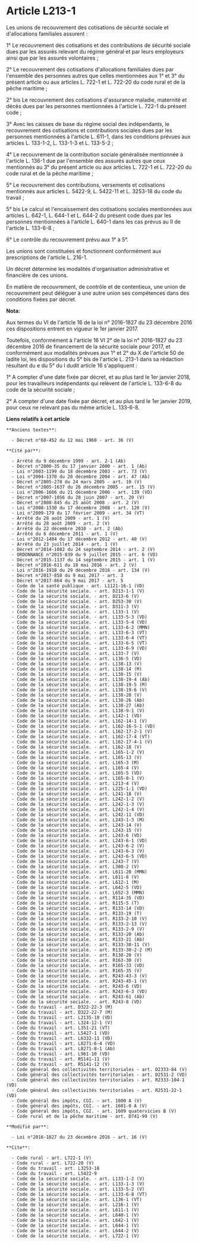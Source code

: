 # Article L213-1

Les unions de recouvrement des cotisations de sécurité sociale et d'allocations familiales assurent : 

1° Le recouvrement des cotisations et des contributions de sécurité sociale dues par les assurés relevant du régime général
et par leurs employeurs ainsi que par les assurés volontaires ; 

2° Le recouvrement des cotisations d'allocations familiales dues par l'ensemble des personnes autres que celles mentionnées
aux 1° et 3° du présent article ou aux articles L. 722-1 et L. 722-20 du code rural et de la pêche maritime ; 

2° bis Le recouvrement des cotisations d'assurance maladie, maternité et décès dues par les personnes mentionnées à l'article
L. 722-1 du présent code ; 

3° Avec les caisses de base du régime social des indépendants, le recouvrement des cotisations et contributions sociales dues
par les personnes mentionnées à l'article L. 611-1, dans les conditions prévues aux articles L. 133-1-2, L. 133-1-3 et L.
133-5-2 ; 

4° Le recouvrement de la contribution sociale généralisée mentionnée à l'article L. 136-1 due par l'ensemble des assurés
autres que ceux mentionnés au 3° du présent article ou aux articles L. 722-1 et L. 722-20 du code rural et de la pêche
maritime ; 

5° Le recouvrement des contributions, versements et cotisations mentionnés aux articles L. 5422-9, L. 5422-11 et L. 3253-18
du code du travail ; 

5° bis Le calcul et l'encaissement des cotisations sociales mentionnées aux articles L. 642-1, L. 644-1 et L. 644-2 du
présent code dues par les personnes mentionnées à l'article L. 640-1 dans les cas prévus au II de l'article L. 133-6-8 ; 

6° Le contrôle du recouvrement prévu aux 1° à 5°. 

Les unions sont constituées et fonctionnent conformément aux prescriptions de l'article L. 216-1. 

Un décret détermine les modalités d'organisation administrative et financière de ces unions. 

En matière de recouvrement, de contrôle et de contentieux, une union de recouvrement peut déléguer à une autre union ses
compétences dans des conditions fixées par décret.

**Nota:**

Aux termes du VI de l'article 16 de la loi n° 2016-1827 du 23 décembre 2016 ces dispositions entrent en vigueur le 1er
janvier 2017.

Toutefois, conformément à l'article 16 VI 2° de la loi n° 2016-1827 du 23 décembre 2016 de financement de la sécurité sociale
pour 2017, et conformément aux modalités prévues aux 1° et 2° du X de l'article 50 de ladite loi, les dispositions du 5° bis
de l'article L. 213-1 dans sa rédaction résultant du e du 5° du I dudit article 16 s'appliquent : 

1° A compter d'une date fixée par décret, et au plus tard le 1er janvier 2018, pour les travailleurs indépendants qui
relèvent de l'article L. 133-6-8 du code de la sécurité sociale ;

2° A compter d'une date fixée par décret, et au plus tard le 1er janvier 2019, pour ceux ne relevant pas du même article L.
133-6-8.

**Liens relatifs à cet article**

	**Anciens textes**:

	  - Décret n°60-452 du 12 mai 1960 - art. 36 (V)

	**Cité par**:

	  - Arrêté du 9 décembre 1999 - art. 2-1 (Ab)
	  - Décret n°2000-35 du 17 janvier 2000 - art. 1 (Ab)
	  - Loi n°2003-1199 du 18 décembre 2003 - art. 73 (V)
	  - Loi n°2004-1370 du 20 décembre 2004 - art. 47 (Ab)
	  - Décret n°2005-278 du 24 mars 2005 - art. 10 (V)
	  - Décret n°2005-1637 du 26 décembre 2005 - art. 15 (V)
	  - Loi n°2006-1666 du 21 décembre 2006 - art. 139 (VD)
	  - Décret n°2007-1056 du 28 juin 2007 - art. 20 (V)
	  - Décret n°2008-845 du 25 août 2008 - art. 2 (V)
	  - Loi n°2008-1330 du 17 décembre 2008 - art. 120 (V)
	  - Loi n°2009-179 du 17 février 2009 - art. 34 (VT)
	  - Arrêté du 28 août 2009 - art. 1 (V)
	  - Arrêté du 28 août 2009 - art. 2 (V)
	  - Arrêté du 22 décembre 2010 - art. 2 (Ab)
	  - Arrêté du 6 décembre 2011 - art. 1 (V)
	  - Loi n°2012-1404 du 17 décembre 2012 - art. 40 (V)
	  - Arrêté du 23 juillet 2014 - art. 1 (V)
	  - Décret n°2014-1082 du 24 septembre 2014 - art. 2 (V)
	  - ORDONNANCE n°2015-839 du 9 juillet 2015 - art. 6 (VD)
	  - Décret n°2015-1137 du 14 septembre 2015 - art. 1 (V)
	  - Décret n°2016-611 du 18 mai 2016 - art. 2 (V)
	  - Loi n°2016-1918 du 29 décembre 2016 - art. 134 (V)
	  - Décret n°2017-858 du 9 mai 2017 - art. 3
	  - Décret n°2017-864 du 9 mai 2017 - art. 5
	  - Code de la santé publique - art. L1121-16-1 (VD)
	  - Code de la sécurité sociale. - art. D213-1-1 (V)
	  - Code de la sécurité sociale. - art. D213-6 (V)
	  - Code de la sécurité sociale. - art. D253-30 (V)
	  - Code de la sécurité sociale. - art. D311-3 (V)
	  - Code de la sécurité sociale. - art. L133-1 (V)
	  - Code de la sécurité sociale. - art. L133-5-3 (VD)
	  - Code de la sécurité sociale. - art. L133-5-4 (VD)
	  - Code de la sécurité sociale. - art. L133-6-2 (MMN)
	  - Code de la sécurité sociale. - art. L133-6-3 (VT)
	  - Code de la sécurité sociale. - art. L133-6-4 (VT)
	  - Code de la sécurité sociale. - art. L133-6-5 (VT)
	  - Code de la sécurité sociale. - art. L133-6-9 (VD)
	  - Code de la sécurité sociale. - art. L133-7 (V)
	  - Code de la sécurité sociale. - art. L136-5 (VD)
	  - Code de la sécurité sociale. - art. L138-13 (V)
	  - Code de la sécurité sociale. - art. L138-14 (M)
	  - Code de la sécurité sociale. - art. L138-15 (V)
	  - Code de la sécurité sociale. - art. L138-19-4 (Ab)
	  - Code de la sécurité sociale. - art. L138-19-5 (M)
	  - Code de la sécurité sociale. - art. L138-19-6 (V)
	  - Code de la sécurité sociale. - art. L138-20 (V)
	  - Code de la sécurité sociale. - art. L138-26 (Ab)
	  - Code de la sécurité sociale. - art. L138-27 (Ab)
	  - Code de la sécurité sociale. - art. L138-9-1 (V)
	  - Code de la sécurité sociale. - art. L142-1 (VD)
	  - Code de la sécurité sociale. - art. L162-14-1 (V)
	  - Code de la sécurité sociale. - art. L162-16-5-1 (VD)
	  - Code de la sécurité sociale. - art. L162-17-2-1 (V)
	  - Code de la sécurité sociale. - art. L162-17-4 (VT)
	  - Code de la sécurité sociale. - art. L162-17-4-1 (V)
	  - Code de la sécurité sociale. - art. L162-18 (V)
	  - Code de la sécurité sociale. - art. L165-1-2 (V)
	  - Code de la sécurité sociale. - art. L165-13 (V)
	  - Code de la sécurité sociale. - art. L165-3 (M)
	  - Code de la sécurité sociale. - art. L165-4 (V)
	  - Code de la sécurité sociale. - art. L165-5 (VD)
	  - Code de la sécurité sociale. - art. L165-8-1 (V)
	  - Code de la sécurité sociale. - art. L213-4 (V)
	  - Code de la sécurité sociale. - art. L225-1-1 (VD)
	  - Code de la sécurité sociale. - art. L241-18 (V)
	  - Code de la sécurité sociale. - art. L242-1-2 (V)
	  - Code de la sécurité sociale. - art. L242-1-3 (V)
	  - Code de la sécurité sociale. - art. L242-1-4 (V)
	  - Code de la sécurité sociale. - art. L242-11 (VD)
	  - Code de la sécurité sociale. - art. L243-1-3 (M)
	  - Code de la sécurité sociale. - art. L243-14 (V)
	  - Code de la sécurité sociale. - art. L243-15 (V)
	  - Code de la sécurité sociale. - art. L243-6 (VD)
	  - Code de la sécurité sociale. - art. L243-6-1 (VD)
	  - Code de la sécurité sociale. - art. L243-6-2 (V)
	  - Code de la sécurité sociale. - art. L243-6-3 (V)
	  - Code de la sécurité sociale. - art. L243-6-5 (VD)
	  - Code de la sécurité sociale. - art. L243-7 (V)
	  - Code de la sécurité sociale. - art. L380-2 (V)
	  - Code de la sécurité sociale. - art. L611-20 (MMN)
	  - Code de la sécurité sociale. - art. L611-8 (V)
	  - Code de la sécurité sociale. - art. L612-1 (M)
	  - Code de la sécurité sociale. - art. L642-5 (VD)
	  - Code de la sécurité sociale. - art. L652-3 (MMN)
	  - Code de la sécurité sociale. - art. R114-35 (VD)
	  - Code de la sécurité sociale. - art. R115-5 (T)
	  - Code de la sécurité sociale. - art. R133-14 (VD)
	  - Code de la sécurité sociale. - art. R133-19 (T)
	  - Code de la sécurité sociale. - art. R133-2-10 (V)
	  - Code de la sécurité sociale. - art. R133-2-13 (V)
	  - Code de la sécurité sociale. - art. R133-2-9 (V)
	  - Code de la sécurité sociale. - art. R133-20 (Ab)
	  - Code de la sécurité sociale. - art. R133-21 (Ab)
	  - Code de la sécurité sociale. - art. R133-30-11 (V)
	  - Code de la sécurité sociale. - art. R133-30-2-2 (M)
	  - Code de la sécurité sociale. - art. R138-20 (V)
	  - Code de la sécurité sociale. - art. R163-30 (V)
	  - Code de la sécurité sociale. - art. R165-33 (VD)
	  - Code de la sécurité sociale. - art. R165-35 (V)
	  - Code de la sécurité sociale. - art. R243-43-3 (V)
	  - Code de la sécurité sociale. - art. R243-45-1 (V)
	  - Code de la sécurité sociale. - art. R243-6 (VD)
	  - Code de la sécurité sociale. - art. R243-6-3 (VD)
	  - Code de la sécurité sociale. - art. R243-61 (Ab)
	  - Code de la sécurité sociale. - art. R243-8 (VD)
	  - Code du travail - art. D322-22-3 (M)
	  - Code du travail - art. D322-22-7 (M)
	  - Code du travail - art. L2135-10 (VD)
	  - Code du travail - art. L324-12-1 (V)
	  - Code du travail - art. L351-21 (VT)
	  - Code du travail - art. L5427-1 (VD)
	  - Code du travail - art. L6332-11 (VD)
	  - Code du travail - art. L8271-6-4 (VD)
	  - Code du travail - art. L8271-8-1 (Ab)
	  - Code du travail - art. L961-10 (VD)
	  - Code du travail - art. R5141-11 (V)
	  - Code du travail - art. R5141-12 (V)
	  - Code général des collectivités territoriales - art. D2333-84 (V)
	  - Code général des collectivités territoriales - art. D2531-2 (VD)
	  - Code général des collectivités territoriales - art. R2333-104-1 (VD)
	  - Code général des collectivités territoriales - art. R2531-22-1 (VD)
	  - Code général des impôts, CGI. - art. 1600 A (V)
	  - Code général des impôts, CGI. - art. 1601-0 A (V)
	  - Code général des impôts, CGI. - art. 1609 quatervicies B (V)
	  - Code rural et de la pêche maritime - art. D741-99 (V)

	**Modifié par**:

	  - Loi n°2016-1827 du 23 décembre 2016 - art. 16 (V)

	**Cite**:

	  - Code rural - art. L722-1 (V)
	  - Code rural - art. L722-20 (V)
	  - Code du travail - art. L3253-18
	  - Code du travail - art. L5422-9
	  - Code de la sécurité sociale. - art. L133-1-2 (V)
	  - Code de la sécurité sociale. - art. L133-1-3 (V)
	  - Code de la sécurité sociale. - art. L133-5-2 (V)
	  - Code de la sécurité sociale. - art. L133-6-8 (VT)
	  - Code de la sécurité sociale. - art. L136-1 (VT)
	  - Code de la sécurité sociale. - art. L216-1 (V)
	  - Code de la sécurité sociale. - art. L611-1 (V)
	  - Code de la sécurité sociale. - art. L640-1 (V)
	  - Code de la sécurité sociale. - art. L642-1 (V)
	  - Code de la sécurité sociale. - art. L644-1 (V)
	  - Code de la sécurité sociale. - art. L644-2 (V)
	  - Code de la sécurité sociale. - art. L722-1 (V)
